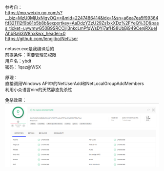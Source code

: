 参考自：  
https://mp.weixin.qq.com/s?__biz=MzU0MjUxNjgyOQ==&mid=2247486414&idx=1&sn=a6ea7ea5f99364fd321112f9b81b5b8b&exportkey=AaDdzYZzU29Zs1xkXDz%2FYeQ%3D&pass_ticket=uywmwG50B9SRCCijI3nkcLmPfqWsDYj7afHS8UbBj949CenjRXueIAhbRa63W8hx&wx_header=0  
https://github.com/lengjibo/NetUser

netuser.exe是我编译后的  
前提条件：需要管理员权限  
用户名：ybdt  
密码：1qaz@WSX

原理：  
直接调用Windows API中的NetUserAdd和NetLocalGroupAddMembers  
利用小众语言nim的天然静态免杀性  

免杀效果：  
![image](./pic/0.png)
